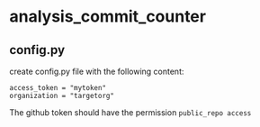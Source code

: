 # analysis_commit_counter

## config.py

create config.py file with the following content:

```
access_token = "mytoken" 
organization = "targetorg"
```
The github token should have the permission `public_repo access`